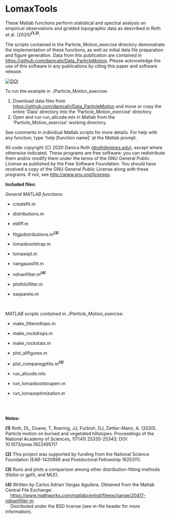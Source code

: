 # LomaxTools

These Matlab functions perform statistical and spectral analysis on empirical observations and gridded topographic data as described in Roth et al. (2020)<sup><b><i>(1,2)</i></b></sup>. 

The scripts contained in the Particle_Motion_exercise directory demonstrate the implementation of these functions, as well as initial data file preparation and figure generation. Data from this publication are contained in https://github.com/danicalir/Data_ParticleMotion. Please acknowledge the use of this software in any publications by citing this paper and software release.

[![DOI](https://zenodo.org/badge/281159851.svg)](https://zenodo.org/badge/latestdoi/281159851)



To run the example in ./Particle_Motion_exercise:
1) Download data files from https://github.com/danicalir/Data_ParticleMotion and move or copy the entire 'Data' directory into the 'Particle_Motion_exercise' directory.
2) Open and run run_allcode.mlx in Matlab from the 'Particle_Motion_exercise' working directory.

See comments in individual Matlab scripts for more details. For help with any function, type 'help [function name]' at the Matlab prompt.

All code copyright (C) 2020 Danica Roth (droth@mines.edu), except where otherwise indicated. These programs are free software: you can redistribute them and/or modify them under the terms of the GNU General Public License as published by the Free Software Foundation. You should have received a copy of the GNU General Public License along with these programs. If not, see http://www.gnu.org/licenses.


<b>Included files:</b>

<i>General MATLAB functions:</i>

- createfit.m

- distributions.m

- eldiff.m

- fitgpdistributions.m<sup><b><i>(3)</i></b></sup>

- lomaxbootstrap.m 

- lomaxopt.m

- nangaussfilt.m

- ndnanfilter.m<sup><b><i>(4)</i></b></sup>

- plothilofilter.m

- ssepareto.m


<br>


<i>MATLAB scripts contained in ./Particle_Motion_exercise:</i>

- make_filteredtopo.m

- make_rockdrops.m

- make_rockstats.m

- plot_allfigures.m

- plot_comparegpfits.m<sup><b><i>(3)</i></b></sup>

- run_allcode.mlx
  
- run_lomaxbootstraperr.m
  
- run_lomaxoptimization.m


<br>
<br>

<b>Notes:</b>

<b>(1)</b> Roth, DL, Doane, T, Roering, JJ, Furbish, DJ, Zettler-Mann, A. (2020). Particle motion on burned and vegetated hillslopes. Proceedings of the National Academy of Sciences, 117(41) 25335-25343; DOI: 10.1073/pnas.1922495117

<b>(2)</b> This project was supported by funding from the National Science Foundation (EAR-1420898 and Postdoctoral Fellowship 1625311).

<b>(3)</b> Runs and plots a comparison among other distribution-fitting methods (fitdist or gpfit, and MLE). 

<b>(4)</b> Written by Carlos Adrian Vargas Aguilera. Obtained from the Matlab Central File Exchange:
<br>
&nbsp;&nbsp;&nbsp;&nbsp;https://www.mathworks.com/matlabcentral/fileexchange/20417-ndnanfilter-m
<br>
&nbsp;&nbsp;&nbsp;&nbsp;Distributed under the BSD license (see m-file header for more information).
